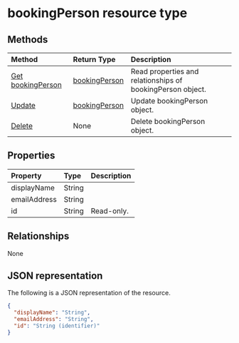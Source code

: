 # bookingPerson resource type




## Methods

| Method		   | Return Type	|Description|
|:---------------|:--------|:----------|
|[Get bookingPerson](../api/bookingperson_get.md) | [bookingPerson](bookingperson.md) |Read properties and relationships of bookingPerson object.|
|[Update](../api/bookingperson_update.md) | [bookingPerson](bookingperson.md)	|Update bookingPerson object. |
|[Delete](../api/bookingperson_delete.md) | None |Delete bookingPerson object. |

## Properties
| Property	   | Type	|Description|
|:---------------|:--------|:----------|
|displayName|String||
|emailAddress|String||
|id|String| Read-only.|

## Relationships
None


## JSON representation

The following is a JSON representation of the resource.

<!-- {
  "blockType": "resource",
  "optionalProperties": [

  ],
  "@odata.type": "microsoft.graph.bookingPerson"
}-->

```json
{
  "displayName": "String",
  "emailAddress": "String",
  "id": "String (identifier)"
}

```

<!-- uuid: 8fcb5dbc-d5aa-4681-8e31-b001d5168d79
2015-10-25 14:57:30 UTC -->
<!-- {
  "type": "#page.annotation",
  "description": "bookingPerson resource",
  "keywords": "",
  "section": "documentation",
  "tocPath": ""
}-->